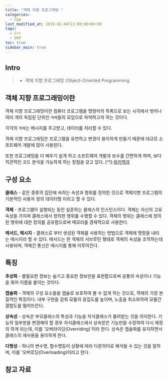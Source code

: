 ```yaml
---
title: "객체 지향 프로그래밍 "
categories: 
  - Cpp
last_modified_at: 2019-02-04T13:00:00+09:00
tags: 
  - C++
  - OOP
toc: true
sidebar_main: true
---
```


## Intro

> - 객체 지향 프로그래밍 (Object-Oriented Programming


## 객체 지향 프로그래밍이란

객체 지향 프로그래밍이란 컴퓨터 프로그램을 명령어의 목록으로 보는 시각에서 벗어나 여러 개의 독립된 단위인 `객체`들의 모임으로 파악하고자 하는 것이다.


각각의 `객체`는 메시지를 주고받고, 데이터를 처리할 수 있다.


객체 지향 프로그래밍은 프로그램을 유연하고 변경이 용이하게 만들기 때문에 대규모 소프트웨어 개발에 많이 사용된다. 

또한 프로그래밍을 더 배우기 쉽게 하고 소프트웨어 개발과 보수를 간편하게 하며, 보다 직관적인 코드 분석을 가능하게 하는 장점을 갖고 있다. [^1]:[위키백과](https://ko.wikipedia.org/wiki/%EA%B0%9D%EC%B2%B4_%EC%A7%80%ED%96%A5_%ED%94%84%EB%A1%9C%EA%B7%B8%EB%9E%98%EB%B0%8D)


## 구성 요소

**클래스** - 같은 종류의 집단에 속하는 속성과 행위를 정의한 것으로 객체지향 프로그램의 기본적인 사용자 정의 데이터형 이라고 할 수 있다. 

**객체** - 프로그램이 실행되는 동안 실존하는 클래스의 인스턴스이다. 객체는 자신의 고유 속성을 가지며 클래스에서 정의한 행위를 수행할 수 있다. 
객체의 행위는 클래스에 정의된 행위에 대한 정의를 공유함으로써 메모리를 경제적으로 사용한다.

**메서드, 메시지** - 클래스로 부터 생성된 객체를 사용하는 방법으로 객체에 명령을 내리는 메시지라 할 수 있다. 메서드는 한 객체의 서브루틴 형태로 객체의 속성을 조작하는데 사용되며, 객체간 통신은 메시지를 통해 이루어진다.


## 특징

**추상화** - 불필요한 정보는 숨기고 중요한 정보만을 표현함으로써 공통의 속성이나 기능을 묶어 이름을 붙이는 것이다.

**캡슐화** - 객체의 구성 요소들을 캡슐로 보호하여 볼 수 없게 하는 것으로, 객체의 가장 본질적인 특징이다. 내부 구현을 감춰 모듈의 응집도를 높이며, 노출을 최소화하여 모듈간 결합도를 떨어뜨린다. 

**상속성** - 상속은 부모클래스의 특성과 기능을 자식클래스가 물려받는 것을 의미한다. 기능의 일부분을 변경해야 할 경우 자식클래스에서 상속받은 기능만을 수정하여 다시 재정의 하게 되는데, 이를 '오버라이딩(Overriding)'이라 한다. 상속은 캡슐화를 유지하면서 클래스의 재사용을 용이하게 한다.

**다형성** - 하나의 변수명, 함수명등이 상황에 따라 다른의미로 해석될 수 있는 것을 말하며, 이를 '오버로딩(Overloading)이라고 한다.

## 참고 자료

